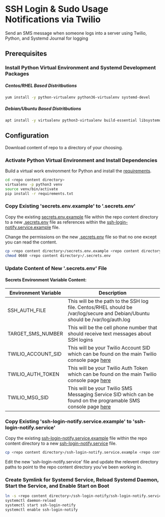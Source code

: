 # SSH Login & Sudo Usage Notifications via Twilio

Send an SMS message when someone logs into a server using Twilio, Python, and Systemd Journal for logging

## Prerequisites

### Install Python Virtual Environment and Systemd Development Packages

##### Centos/RHEL Based Distritbutions

```bash
yum install -y python-virtualenv python36-virtualenv systemd-devel
```

##### Debian/Ubuntu Based Distritbutions

```bash
apt install -y virtualenv python3-virtualenv build-essential libsystemd-journal-dev libsystemd-daemon-dev libsystemd-dev
```

## Configuration

Download content of repo to a directory of your choosing.

### Activate Python Virtual Environment and Install Dependencies

Build a virtual work environment for Python and install the [requirements](requirements.txt).

```bash
cd <repo content directory>
virtualenv -p python3 venv
source venv/bin/activate
pip install -r requirements.txt
```

### Copy Existing 'secrets.env.example' to '.secrets.env'

Copy the existing [secrets.env.example](secrets.env.example) file within the repo content directory to a new [.secrets.env](secrets.env.example) file as references within the [ssh-login-notify.service.example](ssh-login-notify.service.example) file.

Change the permissions on the new [.secrets.env](secrets.env.example) file so that no one except you can read the content.

```bash
cp <repo content directory>/secrets.env.example <repo content directory>/.secrets.env
chmod 0660 <repo content directory>/.secrets.env
```

### Update Content of New '.secrets.env' File

#### Secrets Environment Variable Content:

| Environment Variable | Description                                                                                                                                                   |
| -------------------- | ------------------------------------------------------------------------------------------------------------------------------------------------------------- |
| SSH_AUTH_FILE        | This will be the path to the SSH log file. Centos/RHEL should be /var/log/secure and Debian/Ubuntu should be /var/log/auth.log                                |
| TARGET_SMS_NUMBER    | This will be the cell phone number that should receive text messages about SSH logins                                                                         |
| TWILIO_ACCOUNT_SID   | This will be your Twilio Account SID which can be found on the main Twilio console page [here](https://www.twilio.com/console)                                |
| TWILIO_AUTH_TOKEN    | This will be your Twilio Auth Token which can be found on the main Twilio console page [here](https://www.twilio.com/console)                                 |
| TWILIO_MSG_SID       | This will be your Twilio SMS Messaging Service SID which can be found on the programable SMS console page [here](https://www.twilio.com/console/sms/services) |

### Copy Existing 'ssh-login-notify.service.example' to 'ssh-login-notify.service'

Copy the existing [ssh-login-notify.service.example](ssh-login-notify.service.example) file within the repo content directory to a new [ssh-login-notify.service](ssh-login-notify.service.example) file.

```bash
cp <repo content directory>/ssh-login-notify.service.example <repo content directory>/ssh-login-notify.service
```

Edit the new 'ssh-login-notify.service' file and update the relevent directory paths to point to the repo content directory you've been working in.

### Create Symlink for Systemd Service, Reload Systemd Daemon, Start the Service, and Enable Start on Boot

```bash
ln -s <repo content directory>/ssh-login-notify/ssh-login-notify.service /etc/systemd/system/multi-user.target.wants/ssh-login-notify.service
systemctl daemon-reload
systemctl start ssh-login-notify
systemctl enable ssh-login-notify
```
